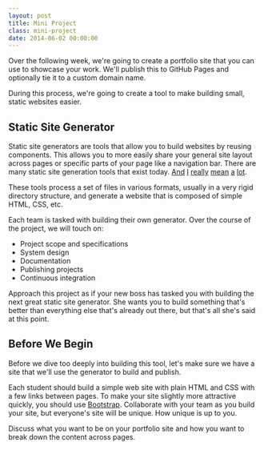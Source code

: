 ```yaml
---
layout: post
title: Mini Project
class: mini-project
date: 2014-06-02 00:00:00
---
```


Over the following week, we're going to create a portfolio site that you can
use to showcase your work. We'll publish this to GitHub Pages and optionally
tie it to a custom domain name.

During this process, we're going to create a tool to make building small,
static websites easier.


## Static Site Generator

Static site generators are tools that allow you to build websites by reusing
components. This allows you to more easily share your general site layout
across pages or specific parts of your page like a navigation bar. There are
many static site generation tools that exist today. [And][wintersmith]
[I][assemble] [really][jekyll] [mean][middleman] [a][nanoc]
[lot][32-generators].

These tools process a set of files in various formats, usually in a very rigid
directory structure, and generate a website that is composed of simple HTML,
CSS, etc.

Each team is tasked with building their own generator. Over the course of the
project, we will touch on:

* Project scope and specifications
* System design
* Documentation
* Publishing projects
* Continuous integration

Approach this project as if your new boss has tasked you with building the next
great static site generator. She wants you to build something that's better
than everything else that's already out there, but that's all she's said at
this point.


## Before We Begin

Before we dive too deeply into building this tool, let's make sure we have a
site that we'll use the generator to build and publish.

Each student should build a simple web site with plain HTML and CSS with a few
links between pages. To make your site slightly more attractive quickly, you
should use [Bootstrap][bootstrap]. Collaborate with your team as you build your
site, but everyone's site will be unique. How unique is up to you.

Discuss what you want to be on your portfolio site and how you want to break
down the content across pages.


[wintersmith]: http://wintersmith.io
[assemble]: http://assemble.io
[jekyll]: http://jekyllrb.com
[middleman]: http://middlemanapp.com
[nanoc]: http://nanoc.ws
[32-generators]: https://iwantmyname.com/blog/2011/02/list-static-website-generators.html

[bootstrap]: http://getbootstrap.com
